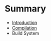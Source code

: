 # Summary

* [Introduction](documentation/Introduction.md)
* [Compilation](documentation/Compilation.md)
* Build System

